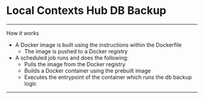 # Local Contexts Hub DB Backup

---

How it works
- A Docker image is built using the instructions within the Dockerfile
  - The image is pushed to a Docker registry
- A scheduled job runs and does the following:
  - Pulls the image from the Docker registry
  - Builds a Docker container using the prebuilt image
  - Executes the entrypoint of the container which runs the db backup logic
  
---

